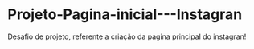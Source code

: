 # Projeto-Pagina-inicial---Instagran
Desafio de projeto, referente a criação da pagina principal do instagran!
